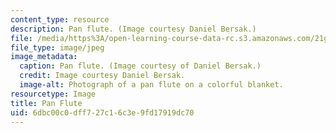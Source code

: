 ```yaml
---
content_type: resource
description: Pan flute. (Image courtesy Daniel Bersak.)
file: /media/https%3A/open-learning-course-data-rc.s3.amazonaws.com/21g-084j-introduction-to-latin-american-studies-fall-2005/6dbc00c0dff727c16c3e9fd17919dc70_21g-084jf05.jpg
file_type: image/jpeg
image_metadata:
  caption: Pan flute. (Image courtesy of Daniel Bersak.)
  credit: Image courtesy Daniel Bersak.
  image-alt: Photograph of a pan flute on a colorful blanket.
resourcetype: Image
title: Pan Flute
uid: 6dbc00c0-dff7-27c1-6c3e-9fd17919dc70
---
```


